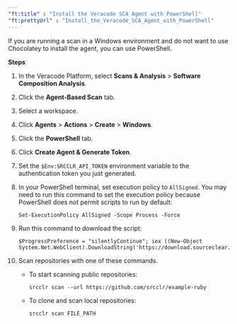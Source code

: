 ```yaml
---
"ft:title" : "Install the Veracode SCA Agent with PowerShell"
"ft:prettyUrl" : "Install_the_Veracode_SCA_Agent_with_PowerShell"
---
```


If you are running a scan in a Windows environment and do not want to use Chocolatey to install the agent, you can use PowerShell.

<p font-size="13pt"><b>Steps</b></p>

1.  In the Veracode Platform, select **Scans & Analysis** \> **Software Composition Analysis**.

2.  Click the **Agent-Based Scan** tab.

3.  Select a workspace.

4.  Click **Agents** \> **Actions** \> **Create** \> **Windows**.

5.  Click the **PowerShell** tab.

6.  Click **Create Agent & Generate Token**.

7.  Set the `$Env:SRCCLR_API_TOKEN` environment variable to the authentication token you just generated.

8.  In your PowerShell terminal, set execution policy to `AllSigned`. You may need to run this command to set the execution policy because PowerShell does not permit scripts to run by default:

    ```
    Set-ExecutionPolicy AllSigned -Scope Process -Force
    ```

9.  Run this command to download the script:

    ```
    $ProgressPreference = "silentlyContinue"; iex ((New-Object System.Net.WebClient).DownloadString('https://download.sourceclear.com/ci.ps1'))
    ```

10. Scan repositories with one of these commands.

    -   To start scanning public repositories:

        ```
        srcclr scan --url https://github.com/srcclr/example-ruby
        ```

    -   To clone and scan local repositories:

        ```
        srcclr scan FILE_PATH
        ```



